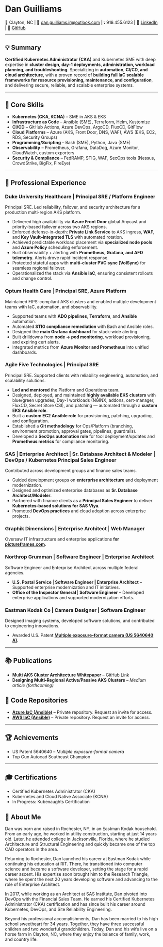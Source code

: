# Dan Guilliams  
📍 Clayton, NC | 📧 [dan.guilliams.jr@outlook.com](mailto:dan.guilliams.jr@outlook.com) | 📞 919.455.6123 | 🔗 [LinkedIn](https://linkedin.com/in/yourprofile) | 🔗 [GitHub](https://github.com/yourusername)


---

## 💡 Summary
**Certified Kubernetes Administrator (CKA)** and Kubernetes SME with deep expertise in **cluster design, day-1 deployments, administration, workload planning, and troubleshooting**. Specializing in **automation, CI/CD, and cloud architecture**, with a proven record of **building full IaC scalable frameworks for resource provisioning, maintenance, and configuration**, and delivering secure, reliable, and scalable enterprise systems.

---

## 🔧 Core Skills
- **Kubernetes (CKA, KCNA)** – SME in AKS & EKS  
- **Infrastructure as Code** – Ansible (SME), Terraform, Helm, Kustomize  
- **CI/CD** – GitHub Actions, Azure DevOps, ArgoCD, FluxCD, GitFlow  
- **Cloud Platforms** – Azure (AKS, Front Door, DNS, WAF), AWS (EKS, EC2, RDS, Security Groups)  
- **Programming/Scripting** – Bash (SME), Python, Java (SME)  
- **Observability** – Prometheus, Grafana, DataDog, Azure Monitor, CloudWatch, custom exporters  
- **Security & Compliance** – FedRAMP, STIG, WAF, SecOps tools (Nessus, CrowdStrike, BigFix, FireEye)  

---

## 🏢 Professional Experience

### **Duke University Healthcare | Principal SRE / Platform Engineer**  
Principal SRE. Led reliability, failover, and security architecture for a production multi-region AKS platform.  
- Delivered high availability via **Azure Front Door** global Anycast and priority-based failover across two AKS regions.  
- Enforced defense-in-depth: **Private Link Service** to AKS ingress, **WAF**, and **Key Vault–integrated TLS** with automated rotation.  
- Achieved predictable workload placement via **specialized node pools** and **Azure Policy** scheduling enforcement.  
- Built observability + alerting with **Prometheus, Grafana, and AFD telemetry**. Alerts drove rapid incident response.  
- Protected stateful apps with **multi-cluster PVC sync (VolSync)** for seamless regional failover.  
- Operationalized the stack via **Ansible IaC**, ensuring consistent rollouts and change control.  

### **Optum Health Care | Principal SRE, Azure Platform**  
Maintained FIPS-compliant AKS clusters and enabled multiple development teams with IaC, automation, and observability.  
- Supported teams with **ADO pipelines**, **Terraform**, and **Ansible** automation.  
- Automated **STIG compliance remediation** with Bash and Ansible roles.  
- Designed the **main Grafana dashboard** for stack-wide alerting.  
- Built drilldowns from **node → pod monitoring**, workload provisioning, and expiring cert alerts.  
- Integrated metrics from **Azure Monitor and Prometheus** into unified dashboards.  

### **Agile Five Technologies | Principal SRE**  
Principal SRE. Supported clients with reliability engineering, automation, and scalability solutions.  
- **Led and mentored** the Platform and Operations team.  
- Designed, deployed, and maintained **highly available EKS clusters** with blue/green upgrades, Day-1 workloads (NGINX, addons, cert-manager, FluxCD, Secret Store CSI), and patching — automated through a **custom EKS Ansible role**.  
- Built a **custom EC2 Ansible role** for provisioning, patching, upgrading, and configuration.  
- Established a **Git methodology** for Ops/Platform (branching, environment promotion, approval gates, pipelines, guardrails).  
- Developed a **SecOps automation role** for tool deployment/updates and **Prometheus metrics** for compliance monitoring.  

### **SAS | Enterprise Architect | Sr. Database Architect & Modeler | DevOps / Kubernetes Principal Sales Engineer**  
Contributed across development groups and finance sales teams.  
- Guided development groups on **enterprise architecture** and deployment modernization.  
- Designed and optimized enterprise databases as **Sr. Database Architect/Modeler**.  
- Partnered with finance clients as a **Principal Sales Engineer** to deliver **Kubernetes-based solutions for SAS Viya**.  
- Promoted **DevOps practices** and cloud adoption across enterprise projects.  

### **Graphik Dimensions | Enterprise Architect | Web Manager**  
Oversaw IT infrastructure and enterprise applications **for [pictureframes.com](https://www.pictureframes.com)**.  

### **Northrop Grumman | Software Engineer | Enterprise Architect**  
Software Engineer and Enterprise Architect across multiple federal agencies.  
- **U.S. Postal Service | Software Engineer | Enterprise Architect** – Supported enterprise modernization and IT initiatives.  
- **Office of the Inspector General | Software Engineer** – Developed enterprise applications and supported modernization efforts.  

### **Eastman Kodak Co | Camera Designer | Software Engineer**  
Designed imaging systems, developed software solutions, and contributed to engineering innovations.  
- Awarded U.S. Patent **[Multiple exposure-format camera (US 5640640 A)](https://patents.google.com/patent/US5640640A/en)**.  

---

## 📚 Publications
- **Multi AKS Cluster Architecture Whitepaper** – [GitHub Link](https://github.com/yourusername/yourrepo/whitepaper.pdf)  
- **Designing Multi-Regional Active/Passive AKS Clusters** – *Medium article (forthcoming)*  

## 📂 Code Repositories
- **[Azure IaC (Ansible)](https://github.com/yourusername/azure-ansible-iac)** – Private repository. Request an invite for access.  
- **[AWS IaC (Ansible)](https://github.com/yourusername/aws-ansible-iac)** – Private repository. Request an invite for access.  

---

## 🏆 Achievements
- US Patent 5640640 – *Multiple exposure-format camera*  
- Top Gun Autocad Southeast Champion  

---

## 🎓 Certifications
- Certified Kubernetes Administrator (CKA)  
- Kubernetes and Cloud Native Associate (KCNA)  
- In Progress: Kubenaughts Certification  

## 👤 About Me
Dan was born and raised in Rochester, NY, in an Eastman Kodak household. From an early age, he worked in utility construction, starting at just 14 years old. Later, he attended college in Jacksonville, Florida, where he studied Architecture and Structural Engineering and quickly became one of the top CAD operators in the area.  

Returning to Rochester, Dan launched his career at Eastman Kodak while continuing his education at RIT. There, he transitioned into computer science and became a software developer, setting the stage for a rapid career ascent. His expertise soon brought him to the Research Triangle, where he spent the next 20 years developing software and advancing to the role of Enterprise Architect.  

In 2017, while working as an Architect at SAS Institute, Dan pivoted into DevOps with the Financial Sales Team. He earned his Certified Kubernetes Administrator (CKA) certification and has since built his career around Kubernetes, DevOps, and Site Reliability Engineering.  

Beyond his professional accomplishments, Dan has been married to his high school sweetheart for 34 years. Together, they have three successful children and two wonderful grandchildren. Today, Dan and his wife live on a horse farm in Clayton, NC, where they enjoy the balance of family, work, and country life.

